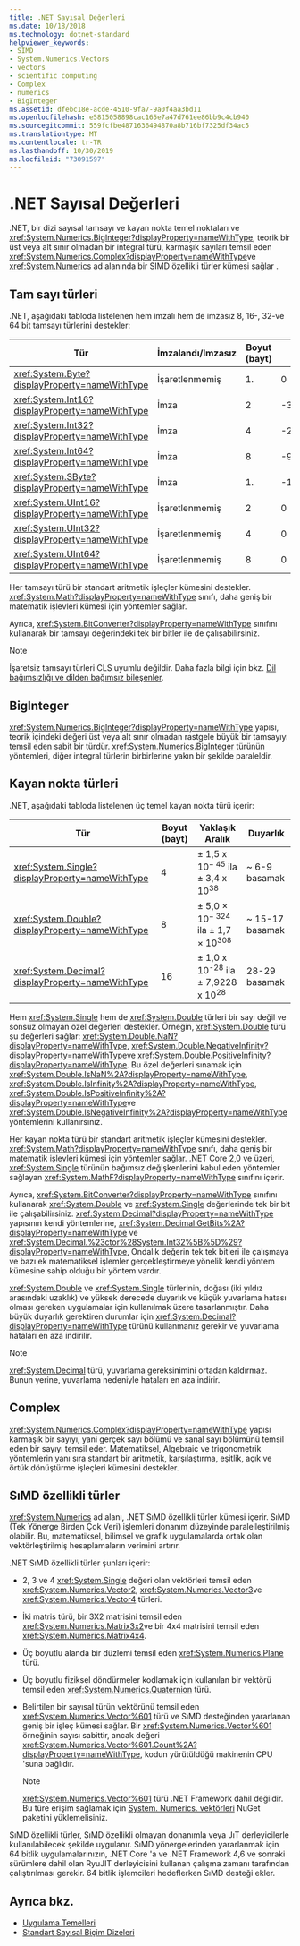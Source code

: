 ```yaml
---
title: .NET Sayısal Değerleri
ms.date: 10/18/2018
ms.technology: dotnet-standard
helpviewer_keywords:
- SIMD
- System.Numerics.Vectors
- vectors
- scientific computing
- Complex
- numerics
- BigInteger
ms.assetid: dfebc18e-acde-4510-9fa7-9a0f4aa3bd11
ms.openlocfilehash: e5815058898cac165e7a47d761ee86bb9c4cb940
ms.sourcegitcommit: 559fcfbe4871636494870a8b716bf7325df34ac5
ms.translationtype: MT
ms.contentlocale: tr-TR
ms.lasthandoff: 10/30/2019
ms.locfileid: "73091597"
---
```

# <a name="numerics-in-net"></a>.NET Sayısal Değerleri

.NET, bir dizi sayısal tamsayı ve kayan nokta temel noktaları ve <xref:System.Numerics.BigInteger?displayProperty=nameWithType>, teorik bir üst veya alt sınır olmadan bir integral türü, karmaşık sayıları temsil eden <xref:System.Numerics.Complex?displayProperty=nameWithType>ve <xref:System.Numerics> ad alanında bir SIMD özellikli türler kümesi sağlar .
  
## <a name="integer-types"></a>Tam sayı türleri

.NET, aşağıdaki tabloda listelenen hem imzalı hem de imzasız 8, 16-, 32-ve 64 bit tamsayı türlerini destekler:
  
|Tür|İmzalandı/Imzasız|Boyut (bayt)|En küçük değer|En büyük değer|  
|----------|----------------------|--------------------|-------------------|-------------------|  
|<xref:System.Byte?displayProperty=nameWithType>|İşaretlenmemiş|1\.|0|255|  
|<xref:System.Int16?displayProperty=nameWithType>|İmza|2|-32.768|32.767|  
|<xref:System.Int32?displayProperty=nameWithType>|İmza|4|-2.147.483.648|2\.147.483.647|  
|<xref:System.Int64?displayProperty=nameWithType>|İmza|8|-9223372036854775808|9\.223.372.036.854.775.807|  
|<xref:System.SByte?displayProperty=nameWithType>|İmza|1\.|-128|127|  
|<xref:System.UInt16?displayProperty=nameWithType>|İşaretlenmemiş|2|0|65.535|  
|<xref:System.UInt32?displayProperty=nameWithType>|İşaretlenmemiş|4|0|4\.294.967.295|  
|<xref:System.UInt64?displayProperty=nameWithType>|İşaretlenmemiş|8|0|18446744073709551615|  
  
Her tamsayı türü bir standart aritmetik işleçler kümesini destekler. <xref:System.Math?displayProperty=nameWithType> sınıfı, daha geniş bir matematik işlevleri kümesi için yöntemler sağlar.

Ayrıca, <xref:System.BitConverter?displayProperty=nameWithType> sınıfını kullanarak bir tamsayı değerindeki tek bir bitler ile de çalışabilirsiniz.  

> [!NOTE]  
> İşaretsiz tamsayı türleri CLS uyumlu değildir. Daha fazla bilgi için bkz. [Dil bağımsızlığı ve dilden bağımsız bileşenler](language-independence-and-language-independent-components.md).

## <a name="biginteger"></a>BigInteger

<xref:System.Numerics.BigInteger?displayProperty=nameWithType> yapısı, teorik içindeki değeri üst veya alt sınır olmadan rastgele büyük bir tamsayıyı temsil eden sabit bir türdür. <xref:System.Numerics.BigInteger> türünün yöntemleri, diğer integral türlerin birbirlerine yakın bir şekilde paraleldir.
  
## <a name="floating-point-types"></a>Kayan nokta türleri

.NET, aşağıdaki tabloda listelenen üç temel kayan nokta türü içerir:
  
|Tür|Boyut (bayt)|Yaklaşık Aralık|Duyarlık|  
|----------|--------|---------------------|--------------------|  
|<xref:System.Single?displayProperty=nameWithType>|4|± 1,5 x 10<sup>− 45</sup> ila ± 3,4 x 10<sup>38</sup>|~ 6-9 basamak|  
|<xref:System.Double?displayProperty=nameWithType>|8|± 5,0 × 10<sup>− 324</sup> ila ± 1,7 × 10<sup>308</sup>|~ 15-17 basamak|  
|<xref:System.Decimal?displayProperty=nameWithType>|16|± 1,0 x 10<sup>-28</sup> ila ± 7,9228 x 10<sup>28</sup>|28-29 basamak|  
  
Hem <xref:System.Single> hem de <xref:System.Double> türleri bir sayı değil ve sonsuz olmayan özel değerleri destekler. Örneğin, <xref:System.Double> türü şu değerleri sağlar: <xref:System.Double.NaN?displayProperty=nameWithType>, <xref:System.Double.NegativeInfinity?displayProperty=nameWithType>ve <xref:System.Double.PositiveInfinity?displayProperty=nameWithType>. Bu özel değerleri sınamak için <xref:System.Double.IsNaN%2A?displayProperty=nameWithType>, <xref:System.Double.IsInfinity%2A?displayProperty=nameWithType>, <xref:System.Double.IsPositiveInfinity%2A?displayProperty=nameWithType>ve <xref:System.Double.IsNegativeInfinity%2A?displayProperty=nameWithType> yöntemlerini kullanırsınız.

Her kayan nokta türü bir standart aritmetik işleçler kümesini destekler. <xref:System.Math?displayProperty=nameWithType> sınıfı, daha geniş bir matematik işlevleri kümesi için yöntemler sağlar. .NET Core 2,0 ve üzeri, <xref:System.Single> türünün bağımsız değişkenlerini kabul eden yöntemler sağlayan <xref:System.MathF?displayProperty=nameWithType> sınıfını içerir.

Ayrıca, <xref:System.BitConverter?displayProperty=nameWithType> sınıfını kullanarak <xref:System.Double> ve <xref:System.Single> değerlerinde tek bir bit ile çalışabilirsiniz. <xref:System.Decimal?displayProperty=nameWithType> yapısının kendi yöntemlerine, <xref:System.Decimal.GetBits%2A?displayProperty=nameWithType> ve <xref:System.Decimal.%23ctor%28System.Int32%5B%5D%29?displayProperty=nameWithType>, Ondalık değerin tek tek bitleri ile çalışmaya ve bazı ek matematiksel işlemler gerçekleştirmeye yönelik kendi yöntem kümesine sahip olduğu bir yöntem vardır.
  
<xref:System.Double> ve <xref:System.Single> türlerinin, doğası (iki yıldız arasındaki uzaklık) ve yüksek derecede duyarlık ve küçük yuvarlama hatası olması gereken uygulamalar için kullanılmak üzere tasarlanmıştır. Daha büyük duyarlık gerektiren durumlar için <xref:System.Decimal?displayProperty=nameWithType> türünü kullanmanız gerekir ve yuvarlama hataları en aza indirilir.

> [!NOTE]
> <xref:System.Decimal> türü, yuvarlama gereksinimini ortadan kaldırmaz. Bunun yerine, yuvarlama nedeniyle hataları en aza indirir.
  
## <a name="complex"></a>Complex

<xref:System.Numerics.Complex?displayProperty=nameWithType> yapısı karmaşık bir sayıyı, yani gerçek sayı bölümü ve sanal sayı bölümünü temsil eden bir sayıyı temsil eder. Matematiksel, Algebraic ve trigonometrik yöntemlerin yanı sıra standart bir aritmetik, karşılaştırma, eşitlik, açık ve örtük dönüştürme işleçleri kümesini destekler.  
  
## <a name="simd-enabled-types"></a>SıMD özellikli türler

<xref:System.Numerics> ad alanı, .NET SıMD özellikli türler kümesi içerir. SıMD (Tek Yönerge Birden Çok Veri) işlemleri donanım düzeyinde paralelleştirilmiş olabilir. Bu, matematiksel, bilimsel ve grafik uygulamalarda ortak olan vektörleştirilmiş hesaplamaların verimini artırır.
  
.NET SıMD özellikli türler şunları içerir:

- 2, 3 ve 4 <xref:System.Single> değeri olan vektörleri temsil eden <xref:System.Numerics.Vector2>, <xref:System.Numerics.Vector3>ve <xref:System.Numerics.Vector4> türleri.

- İki matris türü, bir 3X2 matrisini temsil eden <xref:System.Numerics.Matrix3x2>ve bir 4x4 matrisini temsil eden <xref:System.Numerics.Matrix4x4>.

- Üç boyutlu alanda bir düzlemi temsil eden <xref:System.Numerics.Plane> türü.

- Üç boyutlu fiziksel döndürmeler kodlamak için kullanılan bir vektörü temsil eden <xref:System.Numerics.Quaternion> türü.

- Belirtilen bir sayısal türün vektörünü temsil eden <xref:System.Numerics.Vector%601> türü ve SıMD desteğinden yararlanan geniş bir işleç kümesi sağlar. Bir <xref:System.Numerics.Vector%601> örneğinin sayısı sabittir, ancak değeri <xref:System.Numerics.Vector%601.Count%2A?displayProperty=nameWithType>, kodun yürütüldüğü makinenin CPU 'suna bağlıdır.
  > [!NOTE]
  > <xref:System.Numerics.Vector%601> türü .NET Framework dahil değildir. Bu türe erişim sağlamak için [System. Numerics. vektörleri](https://www.nuget.org/packages/System.Numerics.Vectors) NuGet paketini yüklemelisiniz.
  
SıMD özellikli türler, SıMD özellikli olmayan donanımla veya JıT derleyicilerle kullanılabilecek şekilde uygulanır. SıMD yönergelerinden yararlanmak için 64 bitlik uygulamalarınızın, .NET Core 'a ve .NET Framework 4,6 ve sonraki sürümlere dahil olan RyuJIT derleyicisini kullanan çalışma zamanı tarafından çalıştırılması gerekir. 64 bitlik işlemcileri hedeflerken SıMD desteği ekler.

## <a name="see-also"></a>Ayrıca bkz.

- [Uygulama Temelleri](application-essentials.md)
- [Standart Sayısal Biçim Dizeleri](base-types/standard-numeric-format-strings.md)
